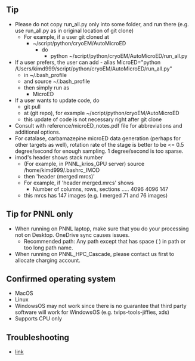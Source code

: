 ## Tip
   -  Please do not copy run_all.py only into some folder, and run there (e.g. use run_all.py as in original location of git clone)
      - For example, if a user git cloned at
         - ~/script/python/cryoEM/AutoMicroED
            - do
               - python ~/script/python/cryoEM/AutoMicroED/run_all.py
   - If a user prefers, the user can add 
         - alias MicroED="python /Users/kimd999/script/python/cryoEM/AutoMicroED/run_all.py"
      - in ~/.bash_profile
      - and source ~/.bash_profile
      -  then simply run as
         - MicroED
   - If a user wants to update code, do
      - git pull
      - at (git repo), for example ~/script/python/cryoEM/AutoMicroED
      - this update of code is not necessary right after git clone
   - Consult with reference/microED_notes.pdf file for abbreviations and additional options.
   - For catalase, carbamazepine microED data generation (perhaps for other targets as well), rotation rate of the stage is better to be <= 0.5 degree/second for enough sampling. 1 degree/second is too sparse.
   - imod's header shows stack number
      - (For example, in PNNL_krios_GPU server) source /home/kimd999/.bashrc_IMOD
      - then 'header (merged mrcs)'
      - For example, if 'header merged.mrcs' shows
         - Number of columns, rows, sections .....    4096    4096     147
      - this mrcs has 147 images (e.g. I merged 71 and 76 images)

## Tip for PNNL only
   -  When running on PNNL laptop, make sure that you do your processing not on Desktop. OneDrive sync causes issues.
      - Recommended path: Any path except that has space ( ) in path or too long path name.
   -  When running on PNNL_HPC_Cascade, please contact us first to allocate charging account.

## Confirmed operating system
   - MacOS
   - Linux
   - WindowsOS may not work since there is no guarantee that third party software will work for WindowsOS (e.g. tvips-tools-jiffies, xds)
   - Supports CPU only

## Troubleshooting
   - [link](./reference/troubleshooting.md)
